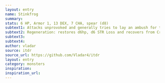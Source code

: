 ```yaml
---
layout: entry 
name: Stinkfrog
summary: 
stats: 6 HP, Armor 1, 13 DEX, 7 CHA, spear (d8)
subtext1: Attacks unprovoked and generally tries to lay an ambush for their targets. Amphibious and able to hop several times their own height. Natural animals show a strong animosity towards Stinkfrogs and CHA attack them in an attempt to drive them away.
subtext2: Regeneration: restores d6hp, d6 STR Loss and recovers from Critical Damage at the start of each turn. The regeneration does not work if the Troll has taken Acid or Fire damage on the previous turn.
subtext3: 
subtext4: 
author: vladar
source: itdr
source_url: https://github.com/Vladar4/itdr
layout: entry
category: monsters
inspiration: 
inspiration_url: 
---
```

